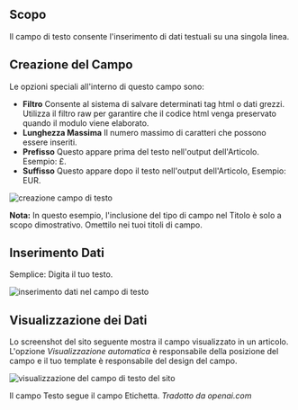 <!-- Filename: J3.x:Adding_custom_fields/Text_Field / Display title: Campo di Testo -->

## Scopo

Il campo di testo consente l'inserimento di dati testuali su una singola linea.


## Creazione del Campo

Le opzioni speciali all'interno di questo campo sono:

- **Filtro** Consente al sistema di salvare determinati tag html o dati grezzi. Utilizza il filtro raw per garantire che il codice html venga preservato quando il modulo viene elaborato.
- **Lunghezza Massima** Il numero massimo di caratteri che possono essere inseriti.
- **Prefisso** Questo appare prima del testo nell'output dell'Articolo. Esempio: £.
- **Suffisso** Questo appare dopo il testo nell'output dell'Articolo, Esempio: EUR.

![creazione campo di testo](../../../en/images/fields/fields-text-edit.png)

**Nota:** In questo esempio, l'inclusione del tipo di campo nel Titolo è solo a scopo dimostrativo. Omettilo nei tuoi titoli di campo.

## Inserimento Dati

Semplice: Digita il tuo testo.

![inserimento dati nel campo di testo](../../../en/images/fields/fields-text-data-entry.png)

## Visualizzazione dei Dati

Lo screenshot del sito seguente mostra il campo visualizzato in un articolo. L'opzione *Visualizzazione automatica* è responsabile della posizione del campo e il tuo template è responsabile del design del campo.

![visualizzazione del campo di testo del sito](../../../en/images/fields/fields-text-site.png)

Il campo Testo segue il campo Etichetta.
*Tradotto da openai.com*

